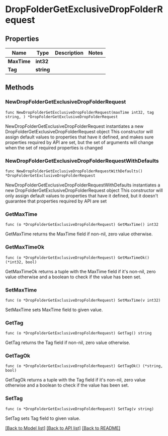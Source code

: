 # DropFolderGetExclusiveDropFolderRequest

## Properties

Name | Type | Description | Notes
------------ | ------------- | ------------- | -------------
**MaxTime** | **int32** |  | 
**Tag** | **string** |  | 

## Methods

### NewDropFolderGetExclusiveDropFolderRequest

`func NewDropFolderGetExclusiveDropFolderRequest(maxTime int32, tag string, ) *DropFolderGetExclusiveDropFolderRequest`

NewDropFolderGetExclusiveDropFolderRequest instantiates a new DropFolderGetExclusiveDropFolderRequest object
This constructor will assign default values to properties that have it defined,
and makes sure properties required by API are set, but the set of arguments
will change when the set of required properties is changed

### NewDropFolderGetExclusiveDropFolderRequestWithDefaults

`func NewDropFolderGetExclusiveDropFolderRequestWithDefaults() *DropFolderGetExclusiveDropFolderRequest`

NewDropFolderGetExclusiveDropFolderRequestWithDefaults instantiates a new DropFolderGetExclusiveDropFolderRequest object
This constructor will only assign default values to properties that have it defined,
but it doesn't guarantee that properties required by API are set

### GetMaxTime

`func (o *DropFolderGetExclusiveDropFolderRequest) GetMaxTime() int32`

GetMaxTime returns the MaxTime field if non-nil, zero value otherwise.

### GetMaxTimeOk

`func (o *DropFolderGetExclusiveDropFolderRequest) GetMaxTimeOk() (*int32, bool)`

GetMaxTimeOk returns a tuple with the MaxTime field if it's non-nil, zero value otherwise
and a boolean to check if the value has been set.

### SetMaxTime

`func (o *DropFolderGetExclusiveDropFolderRequest) SetMaxTime(v int32)`

SetMaxTime sets MaxTime field to given value.


### GetTag

`func (o *DropFolderGetExclusiveDropFolderRequest) GetTag() string`

GetTag returns the Tag field if non-nil, zero value otherwise.

### GetTagOk

`func (o *DropFolderGetExclusiveDropFolderRequest) GetTagOk() (*string, bool)`

GetTagOk returns a tuple with the Tag field if it's non-nil, zero value otherwise
and a boolean to check if the value has been set.

### SetTag

`func (o *DropFolderGetExclusiveDropFolderRequest) SetTag(v string)`

SetTag sets Tag field to given value.



[[Back to Model list]](../README.md#documentation-for-models) [[Back to API list]](../README.md#documentation-for-api-endpoints) [[Back to README]](../README.md)


